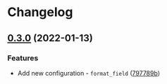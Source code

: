 # Changelog

## [0.3.0](https://github.com/fluent-plugins-nursery/fluent-plugin-formatter-protobuf/compare/v0.2.0...v0.3.0) (2022-01-13)


### Features

* Add new configuration - `format_field` ([797789b](https://github.com/fluent-plugins-nursery/fluent-plugin-formatter-protobuf/commit/797789b38d5a599c2c107979beb7edf66e384bd5))
